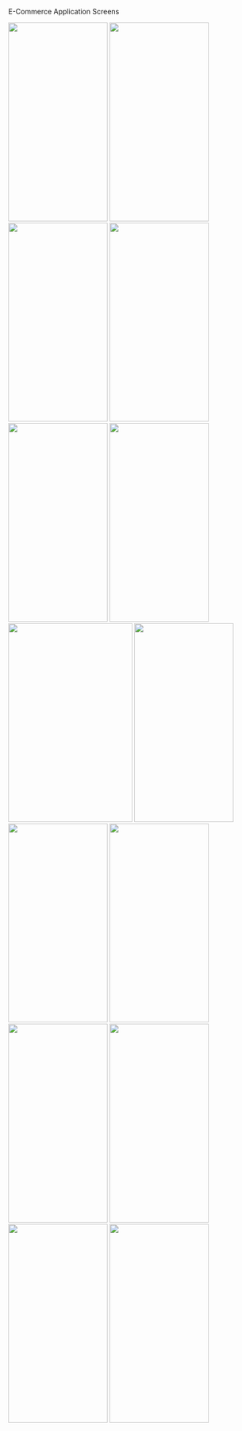 E-Commerce Application
Screens

<img src="https://user-images.githubusercontent.com/48734681/159593943-ffbf0559-c19e-40a8-bc2d-9a843c6caca1.png" width="200" height="400"> <img src="https://user-images.githubusercontent.com/48734681/159593948-6dcd5a88-a611-4eab-b015-523c01eafeda.png" width="200" height="400"> <img src="https://user-images.githubusercontent.com/48734681/159593952-c49faebb-0f82-423d-86a6-ff012f453cf2.png" width="200" height="400"> <img src="https://user-images.githubusercontent.com/48734681/159593955-5f0f912d-dff3-4051-a43d-800c81b3c948.png" width="200" height="400"> <img src="https://user-images.githubusercontent.com/48734681/159593958-2fdf1630-66fe-4921-8645-e0b5466622eb.png" width="200" height="400"> <img src="https://user-images.githubusercontent.com/48734681/159593965-e00c13cd-ff84-4283-98a8-a6b5a87519ea.png" width="200" height="400"> <img src="https://user-images.githubusercontent.com/48734681/159593965-e00c13cd-ff84-4283-98a8-a6b5a87519ea.png" width="250" height="400"> <img src="https://user-images.githubusercontent.com/48734681/159593990-70be38be-f6ef-4f1d-9420-39366afe8680.png" width="200" height="400"> <img src="https://user-images.githubusercontent.com/48734681/159594004-2426dfdd-ae3d-4f8f-a77d-8a7d600efb6e.png" width="200" height="400"> <img src="https://user-images.githubusercontent.com/48734681/159594013-6c83e262-f0ed-433c-b367-c481ef94dec5.png" width="200" height="400"> <img src="https://user-images.githubusercontent.com/48734681/159594028-10b3f4cc-68f5-4a30-94cc-d4e94ad59305.png" width="200" height="400"> <img src="https://user-images.githubusercontent.com/48734681/159594059-3d09f2f3-43ea-4408-accd-c3f699fc9d82.png" width="200" height="400"> <img src="https://user-images.githubusercontent.com/48734681/159594064-05df3a94-da57-4d6d-bf0d-787105f68b07.png" width="200" height="400"> <img src="https://user-images.githubusercontent.com/48734681/159594074-8cc9541e-5ab3-4483-8a04-3b70d7b3c5e7.png" width="200" height="400">

